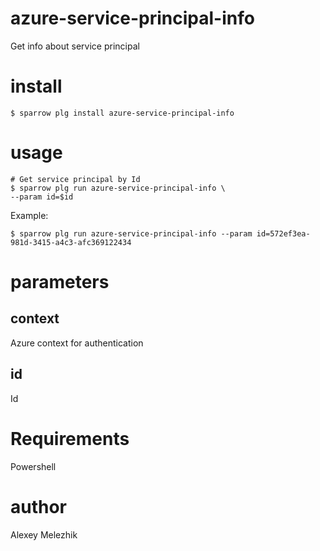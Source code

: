 # azure-service-principal-info

Get info about service principal

# install

    $ sparrow plg install azure-service-principal-info

# usage

    # Get service principal by Id
    $ sparrow plg run azure-service-principal-info \
    --param id=$id

Example:


    $ sparrow plg run azure-service-principal-info --param id=572ef3ea-981d-3415-a4c3-afc369122434


# parameters

## context

Azure context for authentication

## id

Id

# Requirements

Powershell

# author

Alexey Melezhik


